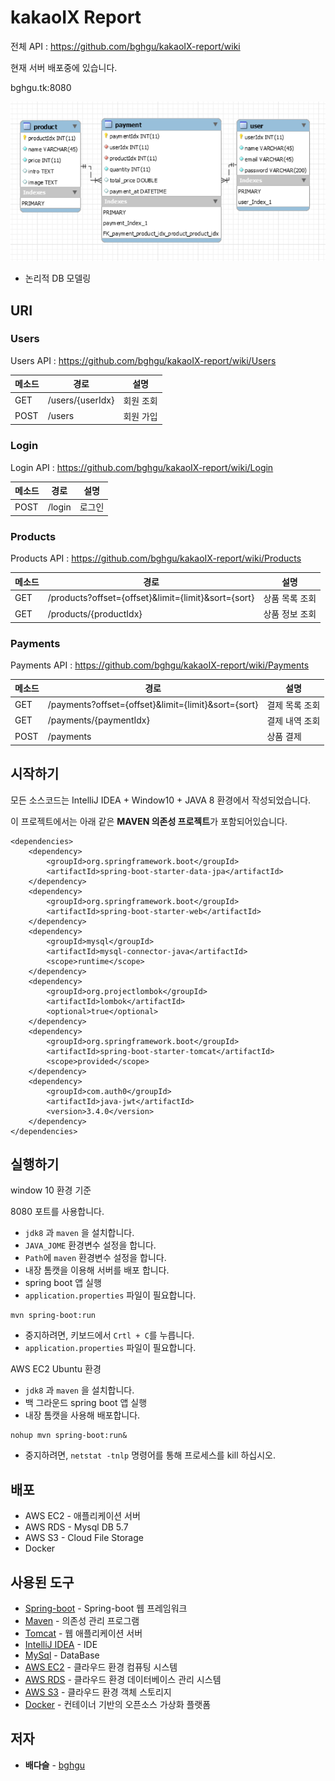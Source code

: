 # kakaoIX Report

전체 API : https://github.com/bghgu/kakaoIX-report/wiki

현재 서버 배포중에 있습니다.

bghgu.tk:8080

![db.jpg](https://github.com/bghgu/kakaoIX-report/blob/develop/image/db.jpg)

* 논리적 DB 모델링

## URI

### Users

Users API : https://github.com/bghgu/kakaoIX-report/wiki/Users

| 메소드 | 경로             | 설명      |
| ------ | ---------------- | --------- |
| GET    | /users/{userIdx} | 회원 조회 |
| POST   | /users           | 회원 가입 |

### Login

Login API : https://github.com/bghgu/kakaoIX-report/wiki/Login

| 메소드 | 경로   | 설명   |
| ------ | ------ | ------ |
| POST   | /login | 로그인 |

### Products

Products API : https://github.com/bghgu/kakaoIX-report/wiki/Products

| 메소드 | 경로                                                | 설명           |
| ------ | --------------------------------------------------- | -------------- |
| GET    | /products?offset={offset}&limit={limit}&sort={sort} | 상품 목록 조회 |
| GET    | /products/{productIdx}                              | 상품 정보 조회 |

### Payments

Payments API : https://github.com/bghgu/kakaoIX-report/wiki/Payments

| 메소드 | 경로                                                | 설명           |
| ------ | --------------------------------------------------- | -------------- |
| GET    | /payments?offset={offset}&limit={limit}&sort={sort} | 결제 목록 조회 |
| GET    | /payments/{paymentIdx}                              | 결제 내역 조회 |
| POST   | /payments                                           | 상품 결제      |

## 시작하기

모든 소스코드는 IntelliJ IDEA + Window10 + JAVA 8 환경에서 작성되었습니다.

이 프로젝트에서는 아래 같은 **MAVEN 의존성 프로젝트**가 포함되어있습니다. 

```
<dependencies>
	<dependency>
		<groupId>org.springframework.boot</groupId>
		<artifactId>spring-boot-starter-data-jpa</artifactId>
	</dependency>
	<dependency>
		<groupId>org.springframework.boot</groupId>
		<artifactId>spring-boot-starter-web</artifactId>
	</dependency>
	<dependency>
		<groupId>mysql</groupId>
		<artifactId>mysql-connector-java</artifactId>
		<scope>runtime</scope>
	</dependency>
	<dependency>
		<groupId>org.projectlombok</groupId>
		<artifactId>lombok</artifactId>
		<optional>true</optional>
	</dependency>
	<dependency>
		<groupId>org.springframework.boot</groupId>
		<artifactId>spring-boot-starter-tomcat</artifactId>
		<scope>provided</scope>
	</dependency>
	<dependency>
		<groupId>com.auth0</groupId>
		<artifactId>java-jwt</artifactId>
		<version>3.4.0</version>
	</dependency>
</dependencies>
```

## 실행하기

window 10 환경 기준

8080 포트를 사용합니다.

- `jdk8` 과 `maven` 을 설치합니다.
- `JAVA_JOME` 환경변수 설정을 합니다.
- `Path`에 `maven` 환경변수 설정을 합니다.
- 내장 톰캣을 이용해 서버를 배포 합니다.
- spring boot 앱 실행
- `application.properties` 파일이 필요합니다.

```
mvn spring-boot:run
```

- 중지하려면, 키보드에서 `Crtl + C`를 누릅니다.
- `application.properties` 파일이 필요합니다.

AWS EC2 Ubuntu 환경

- `jdk8` 과 `maven` 을 설치합니다.
- 백 그라운드 spring boot 앱 실행
- 내장 톰캣을 사용해 배포합니다.

```
nohup mvn spring-boot:run&
```

- 중지하려면,  `netstat -tnlp` 명령어를 통해 프로세스를 kill 하십시오.

## 배포

- AWS EC2 - 애플리케이션 서버
- AWS RDS - Mysql DB 5.7
- AWS S3 - Cloud File Storage
- Docker

## 사용된 도구

- [Spring-boot](https://projects.spring.io/spring-boot/) - Spring-boot 웹 프레임워크
- [Maven](https://maven.apache.org/) - 의존성 관리 프로그램
- [Tomcat](http://tomcat.apache.org/) - 웹 애플리케이션 서버
- [IntelliJ IDEA](https://www.jetbrains.com/idea/) - IDE
- [MySql](https://www.mysql.com/) - DataBase
- [AWS EC2](https://aws.amazon.com/ko/ec2/?sc_channel=PS&sc_campaign=acquisition_KR&sc_publisher=google&sc_medium=english_ec2_b&sc_content=ec2_e&sc_detail=aws%20ec2&sc_category=ec2&sc_segment=177228231544&sc_matchtype=e&sc_country=KR&s_kwcid=AL!4422!3!177228231544!e!!g!!aws%20ec2&ef_id=WkRozwAAAnO-lPWy:20180412120123:s) - 클라우드 환경 컴퓨팅 시스템
- [AWS RDS](https://aws.amazon.com/ko/rds/) - 클라우드 환경 데이터베이스 관리 시스템
- [AWS S3](https://aws.amazon.com/ko/s3/) - 클라우드 환경 객체 스토리지
- [Docker](https://www.docker.com/) - 컨테이너 기반의 오픈소스 가상화 플랫폼

## 저자

- **배다슬** - [bghgu](https://github.com/bghgu)